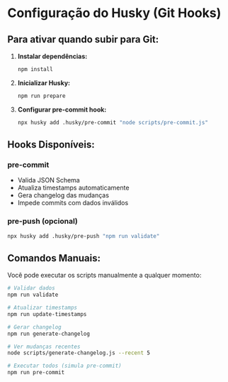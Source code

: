 # Configuração do Husky (Git Hooks)

## Para ativar quando subir para Git:

1. **Instalar dependências:**

   ```bash
   npm install
   ```

2. **Inicializar Husky:**

   ```bash
   npm run prepare
   ```

3. **Configurar pre-commit hook:**
   ```bash
   npx husky add .husky/pre-commit "node scripts/pre-commit.js"
   ```

## Hooks Disponíveis:

### pre-commit

- Valida JSON Schema
- Atualiza timestamps automaticamente
- Gera changelog das mudanças
- Impede commits com dados inválidos

### pre-push (opcional)

```bash
npx husky add .husky/pre-push "npm run validate"
```

## Comandos Manuais:

Você pode executar os scripts manualmente a qualquer momento:

```bash
# Validar dados
npm run validate

# Atualizar timestamps
npm run update-timestamps

# Gerar changelog
npm run generate-changelog

# Ver mudanças recentes
node scripts/generate-changelog.js --recent 5

# Executar todos (simula pre-commit)
npm run pre-commit
```
